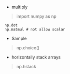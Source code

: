 - multiply

> import numpy as np

```
np.dot
np.matmul # not allow scalar
```

- Sample

> np.choice()


- horizontally stack arrays
> np.hstack

